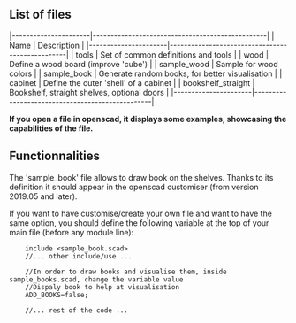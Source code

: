 List of files
-------------

|----------------------|-------------------------------------------------|
| Name                 | Description                                     |
|----------------------|-------------------------------------------------|
| tools                | Set of common definitions and tools             |
| wood                 | Define a wood board (improve 'cube')            |
| sample_wood          | Sample for wood colors                          |
| sample_book          | Generate random books, for better visualisation |
| cabinet              | Define the outer 'shell' of a cabinet           |
| bookshelf_straight   | Bookshelf, straight shelves, optional doors     |
|----------------------|-------------------------------------------------|

**If you open a file in openscad, it displays some examples, showcasing the capabilities of the file.**


Functionnalities
----------------

The 'sample_book' file allows to draw book on the shelves. Thanks to its definition it should appear in the openscad customiser (from version 2019.05 and later).

If you want to have customise/create your own file and want to have the same option, you should define the following variable at the top of your main file (before any module line):
```openscad
	include <sample_book.scad>
	//... other include/use ...
	
	//In order to draw books and visualise them, inside sample_books.scad, change the variable value
	//Dispaly book to help at visualisation
	ADD_BOOKS=false;
	
	//... rest of the code ...
```
